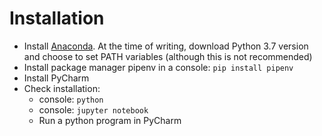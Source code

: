 # Installation

- Install [Anaconda](https://www.anaconda.com/download/). At the time of writing, download Python 3.7 version and choose to set PATH variables (although this is not recommended)
- Install package manager pipenv in a console:
    ``pip install pipenv``
- Install PyCharm
- Check installation:
    - console: ``python``
    - console: ``jupyter notebook``
    - Run a python program in PyCharm